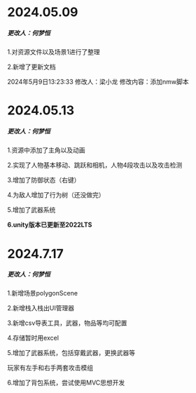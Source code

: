

# **2024.05.09**

##### 更改人：何梦恒

1.对资源文件以及场景1进行了整理

2.新增了更新文档



2024年5月9日13:23:33
修改人：梁小龙
修改内容：添加nmw脚本

# **2024.05.13**

##### 更改人：何梦恒

1.资源中添加了主角以及动画

2.实现了人物基本移动、跳跃和相机，人物4段攻击以及攻击检测

3.增加了防御状态（右键）

4.为敌人增加了行为树（还没做完）

5.增加了武器系统

**6.unity版本已更新至2022LTS**

# 2024.7.17

##### 更改人：何梦恒

1.新增场景polygonScene

2.新增栈入栈出UI管理器

3.新增csv导表工具，武器，物品等均可配置

4.存储暂时用excel

5.增加了武器系统，包括穿戴武器，更换武器等

玩家有左手和右手两套攻击模组

6.增加了背包系统，尝试使用MVC思想开发





